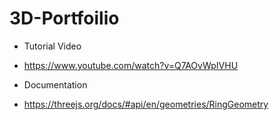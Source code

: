 # 3D-Portfoilio

- Tutorial Video
- https://www.youtube.com/watch?v=Q7AOvWpIVHU 

- Documentation
- https://threejs.org/docs/#api/en/geometries/RingGeometry 


